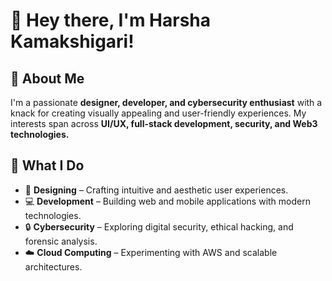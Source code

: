 # 👋 Hey there, I'm Harsha Kamakshigari!  

## 👀 About Me  
I'm a passionate **designer, developer, and cybersecurity enthusiast** with a knack for creating visually appealing and user-friendly experiences. My interests span across **UI/UX, full-stack development, security, and Web3 technologies.**  

## 🚀 What I Do  
- 🎨 **Designing** – Crafting intuitive and aesthetic user experiences.  
- 💻 **Development** – Building web and mobile applications with modern technologies.  
- 🔒 **Cybersecurity** – Exploring digital security, ethical hacking, and forensic analysis.  
- ☁️ **Cloud Computing** – Experimenting with AWS and scalable architectures.  


